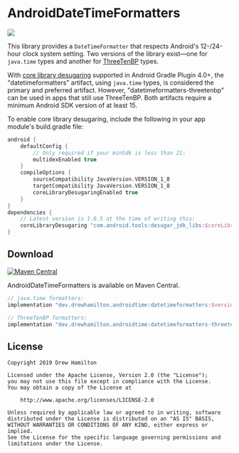 # AndroidDateTimeFormatters
[![](https://github.com/drewhamilton/AndroidDateTimeFormatters/workflows/CI/badge.svg?branch=main)](https://github.com/drewhamilton/AndroidDateTimeFormatters/actions?query=workflow%3ACI+branch%3Amain)

This library provides a `DateTimeFormatter` that respects Android's 12-/24-hour clock system
setting. Two versions of the library exist—one for `java.time` types and another for
[ThreeTenBP](https://github.com/ThreeTen/threetenbp) types.

With [core library desugaring](https://developer.android.com/studio/preview/features#j8-desugar)
supported in Android Gradle Plugin 4.0+, the "datetimeformatters" artifact, using `java.time` types,
is considered the primary and preferred artifact. However, "datetimeformatters-threetenbp" can be
used in apps that still use ThreeTenBP. Both artifacts require a minimum Android SDK version of at
least 15.

To enable core library desugaring, include the following in your app module's build.gradle file:
```groovy
android {
    defaultConfig {
        // Only required if your minSdk is less than 21:
        multidexEnabled true
    }
    compileOptions {
        sourceCompatibility JavaVersion.VERSION_1_8
        targetCompatibility JavaVersion.VERSION_1_8
        coreLibraryDesugaringEnabled true
    }
}
dependencies {
    // Latest version is 1.0.5 at the time of writing this:
    coreLibraryDesugaring "com.android.tools:desugar_jdk_libs:$coreLibraryDesugaringVersion"
}
```

## Download
[![Maven Central](https://maven-badges.herokuapp.com/maven-central/dev.drewhamilton.androidtime/datetimeformatters/badge.svg)](https://maven-badges.herokuapp.com/maven-central/dev.drewhamilton.androidtime/datetimeformatters)

AndroidDateTimeFormatters is available on Maven Central.

```groovy
// java.time formatters:
implementation "dev.drewhamilton.androidtime:datetimeformatters:$version"

// ThreeTenBP formatters:
implementation "dev.drewhamilton.androidtime:datetimeformatters-threetenbp:$version"
```

## License
```
Copyright 2019 Drew Hamilton

Licensed under the Apache License, Version 2.0 (the "License");
you may not use this file except in compliance with the License.
You may obtain a copy of the License at

    http://www.apache.org/licenses/LICENSE-2.0

Unless required by applicable law or agreed to in writing, software
distributed under the License is distributed on an "AS IS" BASIS,
WITHOUT WARRANTIES OR CONDITIONS OF ANY KIND, either express or implied.
See the License for the specific language governing permissions and
limitations under the License.
```
